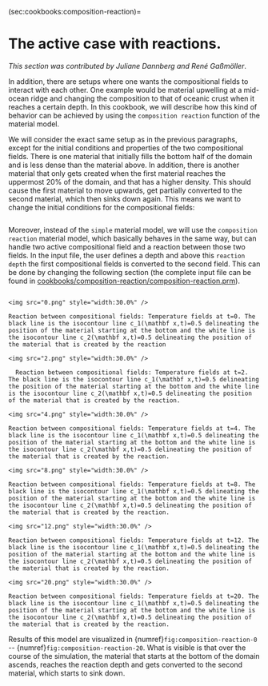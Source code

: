 (sec:cookbooks:composition-reaction)=
# The active case with reactions.

*This section was contributed by Juliane Dannberg and Ren&eacute;
Ga&szlig;m&ouml;ller*.

In addition, there are setups where one wants the compositional fields to
interact with each other. One example would be material upwelling at a
mid-ocean ridge and changing the composition to that of oceanic crust when it
reaches a certain depth. In this cookbook, we will describe how this kind of
behavior can be achieved by using the `composition reaction` function of the
material model.

We will consider the exact same setup as in the previous paragraphs, except
for the initial conditions and properties of the two compositional fields.
There is one material that initially fills the bottom half of the domain and
is less dense than the material above. In addition, there is another material
that only gets created when the first material reaches the uppermost 20% of
the domain, and that has a higher density. This should cause the first
material to move upwards, get partially converted to the second material,
which then sinks down again. This means we want to change the initial
conditions for the compositional fields:

```{literalinclude} initial.part.prm
```

Moreover, instead of the `simple` material model, we will use the
`composition reaction` material model, which basically behaves in the same
way, but can handle two active compositional field and a reaction between
those two fields. In the input file, the user defines a depth and above this
`reaction depth` the first compositional fields is converted to the second
field. This can be done by changing the following section (the complete input
file can be found in
[cookbooks/composition-reaction/composition-reaction.prm](https://www.github.com/geodynamics/aspect/blob/main/cookbooks/composition-reaction/composition-reaction.prm)).

```{literalinclude} material.part.prm
```

```{figure-md} fig:composition-reaction-0
<img src="0.png" style="width:30.0%" />

Reaction between compositional fields: Temperature fields at t=0. The black line is the isocontour line c_1(\mathbf x,t)=0.5 delineating the position of the material starting at the bottom and the white line is the isocontour line c_2(\mathbf x,t)=0.5 delineating the position of the material that is created by the reaction
```

```{figure-md} fig:composition-reaction-2
<img src="2.png" style="width:30.0%" />

  Reaction between compositional fields: Temperature fields at t=2. The black line is the isocontour line c_1(\mathbf x,t)=0.5 delineating the position of the material starting at the bottom and the white line is the isocontour line c_2(\mathbf x,t)=0.5 delineating the position of the material that is created by the reaction.
```

```{figure-md} fig:composition-reaction-4
<img src="4.png" style="width:30.0%" />

Reaction between compositional fields: Temperature fields at t=4. The black line is the isocontour line c_1(\mathbf x,t)=0.5 delineating the position of the material starting at the bottom and the white line is the isocontour line c_2(\mathbf x,t)=0.5 delineating the position of the material that is created by the reaction.
```

```{figure-md} fig:composition-reaction-8
<img src="8.png" style="width:30.0%" />

Reaction between compositional fields: Temperature fields at t=8. The black line is the isocontour line c_1(\mathbf x,t)=0.5 delineating the position of the material starting at the bottom and the white line is the isocontour line c_2(\mathbf x,t)=0.5 delineating the position of the material that is created by the reaction.
```

```{figure-md} fig:composition-reaction-12
<img src="12.png" style="width:30.0%" />

Reaction between compositional fields: Temperature fields at t=12. The black line is the isocontour line c_1(\mathbf x,t)=0.5 delineating the position of the material starting at the bottom and the white line is the isocontour line c_2(\mathbf x,t)=0.5 delineating the position of the material that is created by the reaction.
```

```{figure-md} fig:composition-reaction-20
<img src="20.png" style="width:30.0%" />

Reaction between compositional fields: Temperature fields at t=20. The black line is the isocontour line c_1(\mathbf x,t)=0.5 delineating the position of the material starting at the bottom and the white line is the isocontour line c_2(\mathbf x,t)=0.5 delineating the position of the material that is created by the reaction.
```

Results of this model are visualized in {numref}`fig:composition-reaction-0` -- {numref}`fig:composition-reaction-20`.
What is visible is
that over the course of the simulation, the material that starts at the bottom
of the domain ascends, reaches the reaction depth and gets converted to the
second material, which starts to sink down.
